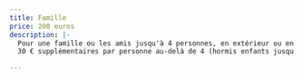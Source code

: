```yaml
---
title: Famille
price: 200 euros
description: |-
  Pour une famille ou les amis jusqu'à 4 personnes, en extérieur ou en studio
  30 € supplémentaires par personne au-delà de 4 (hormis enfants jusqu'à 2 ans)

---
```

